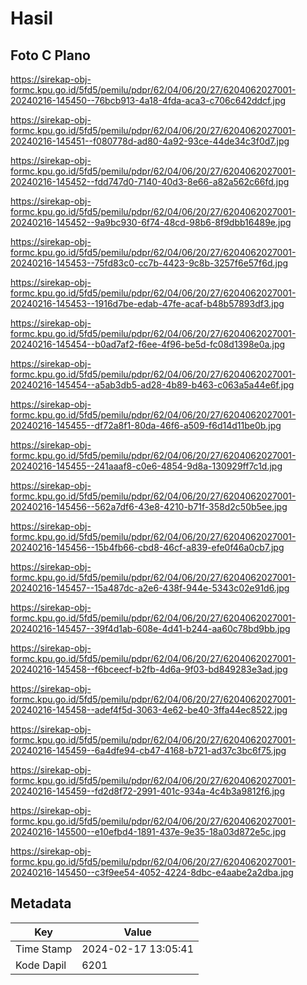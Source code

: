 # Hasil

## Foto C Plano

https://sirekap-obj-formc.kpu.go.id/5fd5/pemilu/pdpr/62/04/06/20/27/6204062027001-20240216-145450--76bcb913-4a18-4fda-aca3-c706c642ddcf.jpg

https://sirekap-obj-formc.kpu.go.id/5fd5/pemilu/pdpr/62/04/06/20/27/6204062027001-20240216-145451--f080778d-ad80-4a92-93ce-44de34c3f0d7.jpg

https://sirekap-obj-formc.kpu.go.id/5fd5/pemilu/pdpr/62/04/06/20/27/6204062027001-20240216-145452--fdd747d0-7140-40d3-8e66-a82a562c66fd.jpg

https://sirekap-obj-formc.kpu.go.id/5fd5/pemilu/pdpr/62/04/06/20/27/6204062027001-20240216-145452--9a9bc930-6f74-48cd-98b6-8f9dbb16489e.jpg

https://sirekap-obj-formc.kpu.go.id/5fd5/pemilu/pdpr/62/04/06/20/27/6204062027001-20240216-145453--75fd83c0-cc7b-4423-9c8b-3257f6e57f6d.jpg

https://sirekap-obj-formc.kpu.go.id/5fd5/pemilu/pdpr/62/04/06/20/27/6204062027001-20240216-145453--1916d7be-edab-47fe-acaf-b48b57893df3.jpg

https://sirekap-obj-formc.kpu.go.id/5fd5/pemilu/pdpr/62/04/06/20/27/6204062027001-20240216-145454--b0ad7af2-f6ee-4f96-be5d-fc08d1398e0a.jpg

https://sirekap-obj-formc.kpu.go.id/5fd5/pemilu/pdpr/62/04/06/20/27/6204062027001-20240216-145454--a5ab3db5-ad28-4b89-b463-c063a5a44e6f.jpg

https://sirekap-obj-formc.kpu.go.id/5fd5/pemilu/pdpr/62/04/06/20/27/6204062027001-20240216-145455--df72a8f1-80da-46f6-a509-f6d14d11be0b.jpg

https://sirekap-obj-formc.kpu.go.id/5fd5/pemilu/pdpr/62/04/06/20/27/6204062027001-20240216-145455--241aaaf8-c0e6-4854-9d8a-130929ff7c1d.jpg

https://sirekap-obj-formc.kpu.go.id/5fd5/pemilu/pdpr/62/04/06/20/27/6204062027001-20240216-145456--562a7df6-43e8-4210-b71f-358d2c50b5ee.jpg

https://sirekap-obj-formc.kpu.go.id/5fd5/pemilu/pdpr/62/04/06/20/27/6204062027001-20240216-145456--15b4fb66-cbd8-46cf-a839-efe0f46a0cb7.jpg

https://sirekap-obj-formc.kpu.go.id/5fd5/pemilu/pdpr/62/04/06/20/27/6204062027001-20240216-145457--15a487dc-a2e6-438f-944e-5343c02e91d6.jpg

https://sirekap-obj-formc.kpu.go.id/5fd5/pemilu/pdpr/62/04/06/20/27/6204062027001-20240216-145457--39f4d1ab-608e-4d41-b244-aa60c78bd9bb.jpg

https://sirekap-obj-formc.kpu.go.id/5fd5/pemilu/pdpr/62/04/06/20/27/6204062027001-20240216-145458--f6bceecf-b2fb-4d6a-9f03-bd849283e3ad.jpg

https://sirekap-obj-formc.kpu.go.id/5fd5/pemilu/pdpr/62/04/06/20/27/6204062027001-20240216-145458--adef4f5d-3063-4e62-be40-3ffa44ec8522.jpg

https://sirekap-obj-formc.kpu.go.id/5fd5/pemilu/pdpr/62/04/06/20/27/6204062027001-20240216-145459--6a4dfe94-cb47-4168-b721-ad37c3bc6f75.jpg

https://sirekap-obj-formc.kpu.go.id/5fd5/pemilu/pdpr/62/04/06/20/27/6204062027001-20240216-145459--fd2d8f72-2991-401c-934a-4c4b3a9812f6.jpg

https://sirekap-obj-formc.kpu.go.id/5fd5/pemilu/pdpr/62/04/06/20/27/6204062027001-20240216-145500--e10efbd4-1891-437e-9e35-18a03d872e5c.jpg

https://sirekap-obj-formc.kpu.go.id/5fd5/pemilu/pdpr/62/04/06/20/27/6204062027001-20240216-145450--c3f9ee54-4052-4224-8dbc-e4aabe2a2dba.jpg


## Metadata

| Key        | Value               |
| ---------- | ------------------- |
| Time Stamp | 2024-02-17 13:05:41 |
| Kode Dapil | 6201                |



